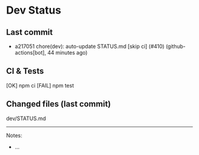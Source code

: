 # Dev Status

## Last commit
- a217051 chore(dev): auto-update STATUS.md [skip ci] (#410) (github-actions[bot], 44 minutes ago)
## CI & Tests
[OK] npm ci
[FAIL] npm test

## Changed files (last commit)
dev/STATUS.md

---
Notes:
- ...
